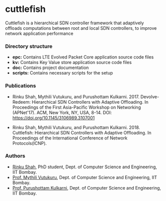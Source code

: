 # cuttlefish
Cuttlefish is a hierarchical SDN controller framework that adaptively offloads computations between root and local SDN controllers, to improve network application performance

### Directory structure
- **epc:** Contains LTE Evolved Packet Core application source code files
- **kv:** Contains Key Value store application source code files
- **doc:** Contains project documentation
- **scripts:** Contains necessary scripts for the setup

### Publications
- Rinku Shah, Mythili Vutukuru, and Purushottam Kulkarni. 2017. Devolve-Redeem: Hierarchical SDN Controllers with Adaptive Offloading. In Proceedings of the First Asia-Pacific Workshop on Networking (APNet'17). ACM, New York, NY, USA, 8-14. DOI: https://doi.org/10.1145/3106989.3107001

- Rinku Shah, Mythili Vutukuru, and Purushottam Kulkarni. 2018. Cuttlefish: Hierarchical SDN Controllers with Adaptive Offloading. In Proceedings of the International Conference of Network Protocols(ICNP).

### Authors
* [Rinku Shah](https://www.cse.iitb.ac.in/~rinku/), PhD student, Dept. of Computer Science and Engineering, IIT Bombay.
* [Prof. Mythili Vutukuru](https://www.cse.iitb.ac.in/~mythili/), Dept. of Computer Science and Engineering, IIT Bombay.
* [Prof. Purushottam Kulkarni](https://www.cse.iitb.ac.in/~puru), Dept. of Computer Science and Engineering, IIT Bombay.

